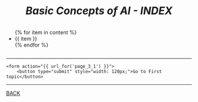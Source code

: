 # <center> *Basic Concepts of AI - INDEX* <center>

<div>
     <ul id="fade-list" style="display: inline-block; text-align: left;">
        {% for item in content %}
            <li>{{ item }}</li>
        {% endfor %}
    </ul>
</div>

<script>
    // Adiciona um delay crescente para cada item da lista
    document.addEventListener("DOMContentLoaded", function() {
        const listItems = document.querySelectorAll("#fade-list li");
        listItems.forEach((item, index) => {
            item.style.animationDelay = `${index * 0.3}s`; // Cada item aparece com 0.3s de diferença
        });
    });
</script>

---

<div>

    <form action="{{ url_for('page_3_1') }}"> 
        <button type="submit" style="width: 120px;">Go to First topic</button>
    
</div>

---

<a href="/page_2">BACK</a><br><br>

